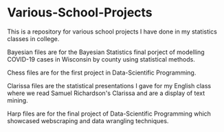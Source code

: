 # Various-School-Projects

This is a repository for various school projects I have done in my statistics classes in college.

Bayesian files are for the Bayesian Statistics final porject of modelling COVID-19 cases in Wisconsin by county using statistical methods.

Chess files are for the first project in Data-Scientific Programming.

Clarissa files are the statistical presentations I gave for my English class where we read Samuel Richardson's Clarissa and are a display of text mining. 

Harp files are for the final project of Data-Scientific Programming which showcased webscraping and data wrangling techniques.

